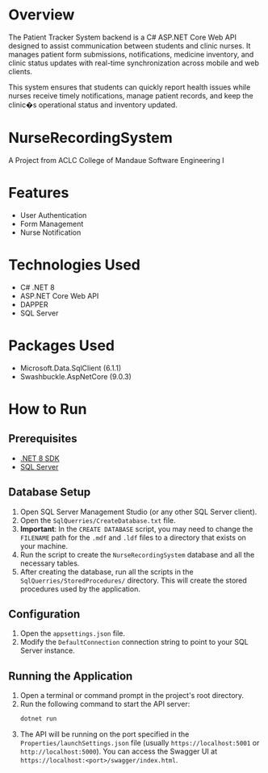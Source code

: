 # Overview
The Patient Tracker System backend is a C# ASP.NET Core Web API designed to assist 
communication between students and clinic nurses. It manages patient form submissions, 
notifications, medicine inventory, and clinic status updates with real-time synchronization 
across mobile and web clients.

This system ensures that students can quickly report health issues while nurses receive timely notifications, 
manage patient records, and keep the clinic�s operational status and inventory updated.

# NurseRecordingSystem
A Project from ACLC College of Mandaue
Software Engineering I

# Features
- User Authentication
- Form Management
- Nurse Notification


# Technologies Used
- C# .NET 8
- ASP.NET Core Web API
- DAPPER
- SQL Server

# Packages Used
- Microsoft.Data.SqlClient (6.1.1)
- Swashbuckle.AspNetCore (9.0.3)

# How to Run
## Prerequisites
- [.NET 8 SDK](https://dotnet.microsoft.com/download/dotnet/8.0)
- [SQL Server](https://www.microsoft.com/en-us/sql-server/sql-server-downloads)

## Database Setup
1. Open SQL Server Management Studio (or any other SQL Server client).
2. Open the `SqlQuerries/CreateDatabase.txt` file.
3. **Important**: In the `CREATE DATABASE` script, you may need to change the `FILENAME` path for the `.mdf` and `.ldf` files to a directory that exists on your machine.
4. Run the script to create the `NurseRecordingSystem` database and all the necessary tables.
5. After creating the database, run all the scripts in the `SqlQuerries/StoredProcedures/` directory. This will create the stored procedures used by the application.

## Configuration
1. Open the `appsettings.json` file.
2. Modify the `DefaultConnection` connection string to point to your SQL Server instance.

## Running the Application
1. Open a terminal or command prompt in the project's root directory.
2. Run the following command to start the API server:
   ```bash
   dotnet run
   ```
3. The API will be running on the port specified in the `Properties/launchSettings.json` file (usually `https://localhost:5001` or `http://localhost:5000`). You can access the Swagger UI at `https://localhost:<port>/swagger/index.html`.

